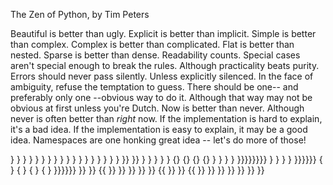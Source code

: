 The Zen of Python, by Tim Peters

Beautiful is better than ugly.
Explicit is better than implicit.
Simple is better than complex.
Complex is better than complicated.
Flat is better than nested.
Sparse is better than dense.
Readability counts.
Special cases aren't special enough to break the rules.
Although practicality beats purity.
Errors should never pass silently.
Unless explicitly silenced.
In the face of ambiguity, refuse the temptation to guess.
There should be one-- and preferably only one --obvious way to do it.
Although that way may not be obvious at first unless you're Dutch.
Now is better than never.
Although never is often better than *right* now.
If the implementation is hard to explain, it's a bad idea.
If the implementation is easy to explain, it may be a good idea.
Namespaces are one honking great idea -- let's do more of those!

} } } }
}     }
}  } }
}
}
}
     }     }
      }   }
       } }
       }}
       }} 
           } } } } }
              {}
              {}
              {}
              {}
                    }      }
                    }      }
                    }}}}}}}}
                    }      }
                    }      }
                             }}}}}}
                            {      }
                            {      }
                            {      }
                            {      }
                             }}}}}}
                                     }}  }}        {{
                                     }}      }}    }}
                                     }}        }}  {{
                                     }}         }} {{
                                     }}          }} }}
                                     }}           }}
                                     }}            }}
